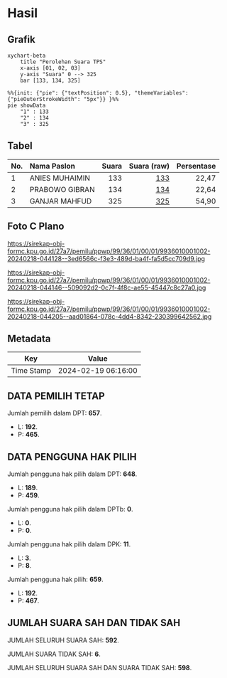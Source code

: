 # Hasil

## Grafik

```mermaid
xychart-beta
    title "Perolehan Suara TPS"
    x-axis [01, 02, 03]
    y-axis "Suara" 0 --> 325
    bar [133, 134, 325]
```

```mermaid
%%{init: {"pie": {"textPosition": 0.5}, "themeVariables": {"pieOuterStrokeWidth": "5px"}} }%%
pie showData
    "1" : 133
    "2" : 134
    "3" : 325
```

## Tabel

| No. | Nama Paslon    | Suara | Suara (raw) | Persentase |
|:--- |:-------------- | -----:| -----------:| ----------:|
| 1   | ANIES MUHAIMIN | 133   | [133][p-1]  | 22,47      |
| 2   | PRABOWO GIBRAN | 134   | [134][p-2]  | 22,64      |
| 3   | GANJAR MAHFUD  | 325   | [325][p-3]  | 54,90      |


[p-1]: https://github.com/gigit-pemilu/pemilu-2024-99-luar-negeri/blob/main/pilpres/hitung-suara/sub/99-luar-negeri/sub/36-den-haag-belanda/sub/01-den-haag-belanda/sub/0001-den-haag-belanda/sub/002-pos-002/sub/paslon-1.txt
[p-2]: https://github.com/gigit-pemilu/pemilu-2024-99-luar-negeri/blob/main/pilpres/hitung-suara/sub/99-luar-negeri/sub/36-den-haag-belanda/sub/01-den-haag-belanda/sub/0001-den-haag-belanda/sub/002-pos-002/sub/paslon-2.txt
[p-3]: https://github.com/gigit-pemilu/pemilu-2024-99-luar-negeri/blob/main/pilpres/hitung-suara/sub/99-luar-negeri/sub/36-den-haag-belanda/sub/01-den-haag-belanda/sub/0001-den-haag-belanda/sub/002-pos-002/sub/paslon-3.txt

## Foto C Plano

https://sirekap-obj-formc.kpu.go.id/27a7/pemilu/ppwp/99/36/01/00/01/9936010001002-20240218-044128--3ed6566c-f3e3-489d-ba4f-fa5d5cc709d9.jpg

https://sirekap-obj-formc.kpu.go.id/27a7/pemilu/ppwp/99/36/01/00/01/9936010001002-20240218-044146--509092d2-0c7f-4f8c-ae55-45447c8c27a0.jpg

https://sirekap-obj-formc.kpu.go.id/27a7/pemilu/ppwp/99/36/01/00/01/9936010001002-20240218-044205--aad01864-078c-4dd4-8342-230399642562.jpg


## Metadata

| Key        | Value               |
| ---------- | ------------------- |
| Time Stamp | 2024-02-19 06:16:00 |


## DATA PEMILIH TETAP

Jumlah pemilih dalam DPT: **657**.
 * L: **192**.
 * P: **465**.

## DATA PENGGUNA HAK PILIH

Jumlah pengguna hak pilih dalam DPT: **648**.
 * L: **189**.
 * P: **459**.

Jumlah pengguna hak pilih dalam DPTb: **0**.
 * L: **0**.
 * P: **0**.

Jumlah pengguna hak pilih dalam DPK: **11**.
 * L: **3**.
 * P: **8**.

Jumlah pengguna hak pilih: **659**.
 * L: **192**.
 * P: **467**.

## JUMLAH SUARA SAH DAN TIDAK SAH

JUMLAH SELURUH SUARA SAH: **592**.

JUMLAH SUARA TIDAK SAH: **6**.

JUMLAH SELURUH SUARA SAH DAN SUARA TIDAK SAH: **598**.


